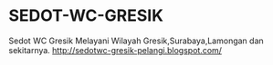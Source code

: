 # SEDOT-WC-GRESIK
Sedot WC Gresik Melayani Wilayah Gresik,Surabaya,Lamongan dan sekitarnya. http://sedotwc-gresik-pelangi.blogspot.com/
